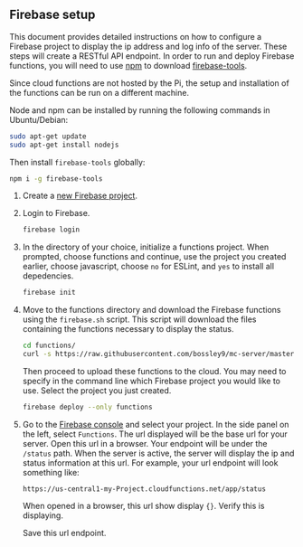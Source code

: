 ## Firebase setup
This document provides detailed instructions on how to configure a Firebase project to display the ip address and log info of the server. These steps will create a RESTful API endpoint. In order to run and deploy Firebase functions, you will need to use [npm](https://www.npmjs.com/get-npm) to download [firebase-tools](https://github.com/firebase/firebase-tools).

Since cloud functions are not hosted by the Pi, the setup and installation of the functions can be run on a different machine.

Node and npm can be installed by running the following commands in Ubuntu/Debian:
```bash
sudo apt-get update
sudo apt-get install nodejs
```

Then install `firebase-tools` globally:
```bash
npm i -g firebase-tools
```

1. Create a [new Firebase project](https://console.firebase.google.com/).
2. Login to Firebase.
    ```bash
    firebase login
    ```
3. In the directory of your choice, initialize a functions project. When prompted, choose functions and continue, use the project you created earlier, choose javascript, choose `no` for ESLint, and `yes` to install all depedencies.
    ```bash
    firebase init
    ```
3. Move to the functions directory and download the Firebase functions using the `firebase.sh` script. This script will download the files containing the functions necessary to display the status.
    ```bash
    cd functions/
    curl -s https://raw.githubusercontent.com/bossley9/mc-server/master/firebase.sh | bash
    ```
    Then proceed to upload these functions to the cloud. You may need to specify in the command line which Firebase project you would like to use. Select the project you just created.
    ```bash
    firebase deploy --only functions
    ```
4. Go to the [Firebase console](https://console.firebase.google.com/) and select your project. In the side panel on the left, select `Functions`. The url displayed will be the base url for your server. Open this url in a browser. Your endpoint will be under the `/status` path. When the server is active, the server will display the ip and status information at this url.
    For example, your url endpoint will look something like:
    ```
    https://us-central1-my-Project.cloudfunctions.net/app/status
    ```
    When opened in a browser, this url show display `{}`. Verify this is displaying.

    Save this url endpoint.

